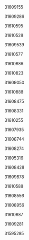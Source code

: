 31609155

31609286

31610595

31610528

31609539

31610577

31610886

31610823

31609050

31610888

31608475

31608331

31610255

31607935

31608744

31608274

31605316

31608428

31609878

31610588

31608556

31608956

31610887

31609281

31595285


